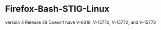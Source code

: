 # Firefox-Bash-STIG-Linux

version 4 Release 29
  Doesn't have V-6318, V-15770, V-15772, and V-15773
